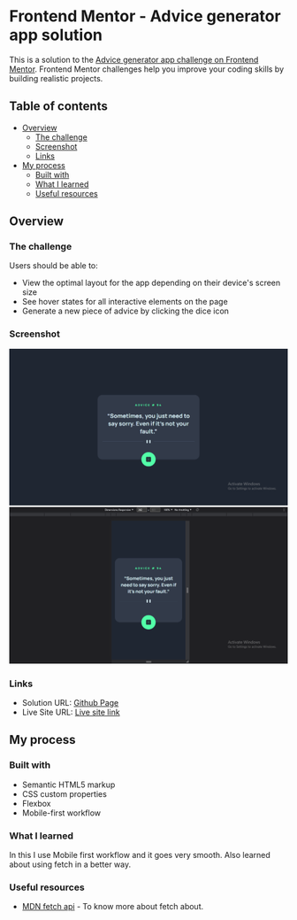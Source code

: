 # Frontend Mentor - Advice generator app solution

This is a solution to the [Advice generator app challenge on Frontend Mentor](https://www.frontendmentor.io/challenges/advice-generator-app-QdUG-13db). Frontend Mentor challenges help you improve your coding skills by building realistic projects.

## Table of contents

- [Overview](#overview)
  - [The challenge](#the-challenge)
  - [Screenshot](#screenshot)
  - [Links](#links)
- [My process](#my-process)
  - [Built with](#built-with)
  - [What I learned](#what-i-learned)
  - [Useful resources](#useful-resources)

## Overview

### The challenge

Users should be able to:

- View the optimal layout for the app depending on their device's screen size
- See hover states for all interactive elements on the page
- Generate a new piece of advice by clicking the dice icon

### Screenshot

![Desktop version](<./images/Screenshot%20(14).png>)
![Mobile version](<./images/Screenshot%20(15).png>)

### Links

- Solution URL: [Github Page](https://github.com/Kr-Upendra/Front-end-mentor-solutions/tree/main/Advice-generator-app)
- Live Site URL: [Live site link](https://advice-generator-local.netlify.app/)

## My process

### Built with

- Semantic HTML5 markup
- CSS custom properties
- Flexbox
- Mobile-first workflow

### What I learned

In this I use Mobile first workflow and it goes very smooth.
Also learned about using fetch in a better way.

### Useful resources

- [MDN fetch api](https://developer.mozilla.org/en-US/docs/Web/API/Fetch_API/Using_Fetch) - To know more about fetch about.

